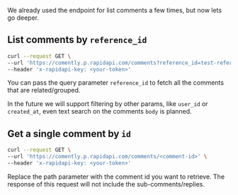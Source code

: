 We already used the endpoint for list comments a few times, but now lets go deeper.

## List comments by `reference_id`

```bash
curl --request GET \
--url 'https://comently.p.rapidapi.com/comments?reference_id=test-reference-id' \
--header 'x-rapidapi-key: <your-token>'
```

You can pass the query parameter `reference_id` to fetch all the comments that are related/grouped.

In the future we will support filtering by other params, like `user_id` or `created_at`, even text search on the comments `body` is planned.

## Get a single comment by `id`

```bash
curl --request GET \
--url 'https://comently.p.rapidapi.com/comments/<comment-id>' \
--header 'x-rapidapi-key: <your-token>'
```

Replace the path parameter <comment-id> with the comment id you want to retrieve. The response of this request will not include the sub-comments/replies.
